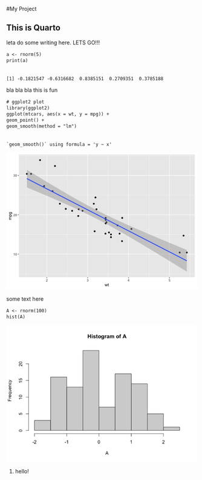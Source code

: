 #My Project


## This is Quarto


leta do some writing here. LETS GO!!!

    a <- rnorm(5)
    print(a)
    

    [1] -0.1821547 -0.6316682  0.8385151  0.2709351  0.3785188
    

bla bla bla this is fun

    # ggplot2 plot
    library(ggplot2)
    ggplot(mtcars, aes(x = wt, y = mpg)) +
    geom_point() +
    geom_smooth(method = "lm")
    

    `geom_smooth()` using formula = 'y ~ x'
    

![](Untitled_files/figure-commonmark/4a44dc15-1.png)

some text here

    A <- rnorm(100)
    hist(A)
    

![](Untitled_files/figure-commonmark/0b918943-1.png)

1.  hello!
